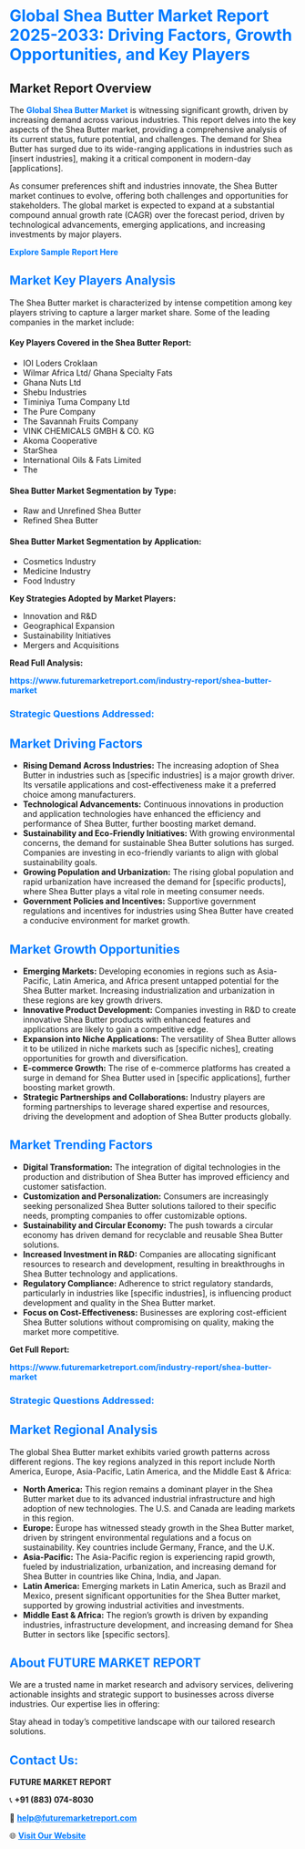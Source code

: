<h1 style="color: #007BFF;">Global Shea Butter Market Report 2025-2033: Driving Factors, Growth Opportunities, and Key Players</h1>

<section id="overview">
<h2>Market Report Overview</h2>
<p>The <a href="https://www.futuremarketreport.com/industry-report/shea-butter-market" style="color: #007BFF; text-decoration: none;"><strong>Global Shea Butter Market</strong></a> is witnessing significant growth, driven by increasing demand across various industries. This report delves into the key aspects of the Shea Butter market, providing a comprehensive analysis of its current status, future potential, and challenges. The demand for Shea Butter has surged due to its wide-ranging applications in industries such as [insert industries], making it a critical component in modern-day [applications].</p>
<p>As consumer preferences shift and industries innovate, the Shea Butter market continues to evolve, offering both challenges and opportunities for stakeholders. The global market is expected to expand at a substantial compound annual growth rate (CAGR) over the forecast period, driven by technological advancements, emerging applications, and increasing investments by major players.</p>
</section>

<section id="overview">
<p><a href="https://www.futuremarketreport.com/request-sample/reportId=26563" style="color: #007BFF; text-decoration: none;"><strong>Explore Sample Report Here</strong></a></p>
</section>

<section id="key-players">
<h2 style="color: #007BFF;">Market Key Players Analysis</h2>
<p>The Shea Butter market is characterized by intense competition among key players striving to capture a larger market share. Some of the leading companies in the market include:</p>
<h4>Key Players Covered in the Shea Butter Report:</h4>
<ul><li>IOI Loders Croklaan</li><li>Wilmar Africa Ltd/ Ghana Specialty Fats</li><li>Ghana Nuts Ltd</li><li>Shebu Industries</li><li>Timiniya Tuma Company Ltd</li><li>The Pure Company</li><li>The Savannah Fruits Company</li><li>VINK CHEMICALS GMBH &amp; CO. KG</li><li>Akoma Cooperative</li><li>StarShea</li><li>International Oils &amp; Fats Limited</li><li>The</li></ul>
<h4>Shea Butter Market Segmentation by Type:</h4>
<ul><li>Raw and Unrefined Shea Butter</li><li>Refined Shea Butter</li></ul>

<h4>Shea Butter Market Segmentation by Application:</h4>
<ul><li>Cosmetics Industry</li><li>Medicine Industry</li><li>Food Industry</li></ul>
<p><strong>Key Strategies Adopted by Market Players:</strong></p>
<ul>
<li>Innovation and R&D</li>
<li>Geographical Expansion</li>
<li>Sustainability Initiatives</li>
<li>Mergers and Acquisitions</li>
</ul>
</section>

<section>
<p><strong>Read Full Analysis: </strong></p><a href="https://www.futuremarketreport.com/industry-report/shea-butter-market" style="color: #007BFF; text-decoration: none;"><strong>https://www.futuremarketreport.com/industry-report/shea-butter-market</strong></a>
<h3 style="color: #007BFF;">Strategic Questions Addressed:</h3>
</section>

<section id="driving-factors">
<h2 style="color: #007BFF;">Market Driving Factors</h2>
<ul>
<li><strong>Rising Demand Across Industries:</strong> The increasing adoption of Shea Butter in industries such as [specific industries] is a major growth driver. Its versatile applications and cost-effectiveness make it a preferred choice among manufacturers.</li>
<li><strong>Technological Advancements:</strong> Continuous innovations in production and application technologies have enhanced the efficiency and performance of Shea Butter, further boosting market demand.</li>
<li><strong>Sustainability and Eco-Friendly Initiatives:</strong> With growing environmental concerns, the demand for sustainable Shea Butter solutions has surged. Companies are investing in eco-friendly variants to align with global sustainability goals.</li>
<li><strong>Growing Population and Urbanization:</strong> The rising global population and rapid urbanization have increased the demand for [specific products], where Shea Butter plays a vital role in meeting consumer needs.</li>
<li><strong>Government Policies and Incentives:</strong> Supportive government regulations and incentives for industries using Shea Butter have created a conducive environment for market growth.</li>
</ul>
</section>

<section id="growth-opportunities">
<h2 style="color: #007BFF;">Market Growth Opportunities</h2>
<ul>
<li><strong>Emerging Markets:</strong> Developing economies in regions such as Asia-Pacific, Latin America, and Africa present untapped potential for the Shea Butter market. Increasing industrialization and urbanization in these regions are key growth drivers.</li>
<li><strong>Innovative Product Development:</strong> Companies investing in R&D to create innovative Shea Butter products with enhanced features and applications are likely to gain a competitive edge.</li>
<li><strong>Expansion into Niche Applications:</strong> The versatility of Shea Butter allows it to be utilized in niche markets such as [specific niches], creating opportunities for growth and diversification.</li>
<li><strong>E-commerce Growth:</strong> The rise of e-commerce platforms has created a surge in demand for Shea Butter used in [specific applications], further boosting market growth.</li>
<li><strong>Strategic Partnerships and Collaborations:</strong> Industry players are forming partnerships to leverage shared expertise and resources, driving the development and adoption of Shea Butter products globally.</li>
</ul>
</section>

<section id="trending-factors">
<h2 style="color: #007BFF;">Market Trending Factors</h2>
<ul>
<li><strong>Digital Transformation:</strong> The integration of digital technologies in the production and distribution of Shea Butter has improved efficiency and customer satisfaction.</li>
<li><strong>Customization and Personalization:</strong> Consumers are increasingly seeking personalized Shea Butter solutions tailored to their specific needs, prompting companies to offer customizable options.</li>
<li><strong>Sustainability and Circular Economy:</strong> The push towards a circular economy has driven demand for recyclable and reusable Shea Butter solutions.</li>
<li><strong>Increased Investment in R&D:</strong> Companies are allocating significant resources to research and development, resulting in breakthroughs in Shea Butter technology and applications.</li>
<li><strong>Regulatory Compliance:</strong> Adherence to strict regulatory standards, particularly in industries like [specific industries], is influencing product development and quality in the Shea Butter market.</li>
<li><strong>Focus on Cost-Effectiveness:</strong> Businesses are exploring cost-efficient Shea Butter solutions without compromising on quality, making the market more competitive.</li>
</ul>
</section>

<section>
<p><strong>Get Full Report: </strong></p><a href="https://www.futuremarketreport.com/industry-report/shea-butter-market" style="color: #007BFF; text-decoration: none;"><strong>https://www.futuremarketreport.com/industry-report/shea-butter-market</strong></a>
<h3 style="color: #007BFF;">Strategic Questions Addressed:</h3>
</section>


<section id="regional-analysis">
<h2 style="color: #007BFF;">Market Regional Analysis</h2>
<p>The global Shea Butter market exhibits varied growth patterns across different regions. The key regions analyzed in this report include North America, Europe, Asia-Pacific, Latin America, and the Middle East & Africa:</p>
<ul>
<li><strong>North America:</strong> This region remains a dominant player in the Shea Butter market due to its advanced industrial infrastructure and high adoption of new technologies. The U.S. and Canada are leading markets in this region.</li>
<li><strong>Europe:</strong> Europe has witnessed steady growth in the Shea Butter market, driven by stringent environmental regulations and a focus on sustainability. Key countries include Germany, France, and the U.K.</li>
<li><strong>Asia-Pacific:</strong> The Asia-Pacific region is experiencing rapid growth, fueled by industrialization, urbanization, and increasing demand for Shea Butter in countries like China, India, and Japan.</li>
<li><strong>Latin America:</strong> Emerging markets in Latin America, such as Brazil and Mexico, present significant opportunities for the Shea Butter market, supported by growing industrial activities and investments.</li>
<li><strong>Middle East & Africa:</strong> The region’s growth is driven by expanding industries, infrastructure development, and increasing demand for Shea Butter in sectors like [specific sectors].</li>
</ul>
</section>

<footer>
<h2 style="color: #007BFF;">About FUTURE MARKET REPORT</h2>
<p>We are a trusted name in market research and advisory services, delivering actionable insights and strategic support to businesses across diverse industries. Our expertise lies in offering:</p>

<p>Stay ahead in today’s competitive landscape with our tailored research solutions.</p>

<h2 style="color: #007BFF;">Contact Us:</h2>
<p><strong>FUTURE MARKET REPORT</strong></p>
<p>📞 <strong>+91 (883) 074-8030</strong></p>
<p>📧 <strong><a href="mailto:help@futuremarketreport.com" style="color: #007BFF;">help@futuremarketreport.com</a></strong></p>
<p>🌐 <strong><a href="https://www.futuremarketreport.com/" style="color: #007BFF;">Visit Our Website</a></strong></p>
</footer>